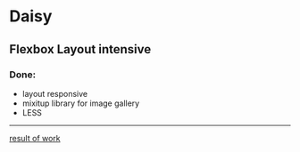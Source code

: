 # Daisy
## Flexbox Layout intensive

### Done:
* layout responsive
* mixitup library for image gallery
* LESS

---
[result of work](https://voloshin-sergei.github.io/Daisy/)